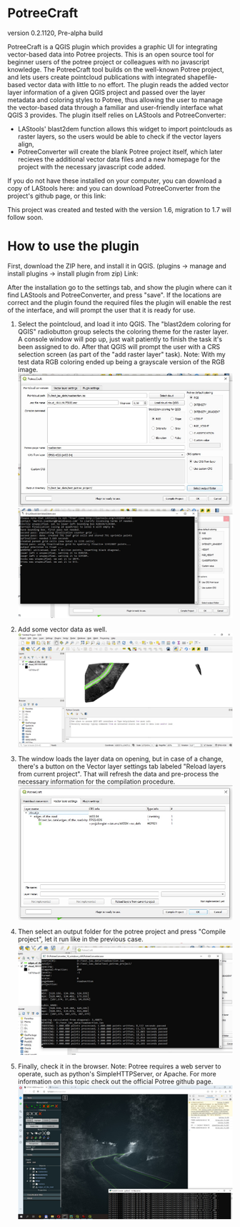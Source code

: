 # PotreeCraft
version 0.2.1120, Pre-alpha build

PotreeCraft is a QGIS plugin which provides a graphic UI for integrating vector-based data into Potree projects.
This is an open source tool for beginner users of the potree project or colleagues with no javascript knowledge. The PotreeCraft tool builds on the well-known Potree project, and lets users create pointcloud publications with integrated shapefile-based vector data with little to no effort. The plugin reads the added vector layer information of a given QGIS project and passed over the layer metadata and coloring styles to Potree, thus allowing the user to manage the vector-based data through a familiar and user-friendly interface what QGIS 3 provides.
The plugin itself relies on LAStools and PotreeConverter:
- LAStools' blast2dem function allows this widget to import pointclouds as raster layers, so the users would be able to check if the vector layers align,
- PotreeConverter will create the blank Potree project itself, which later recieves the additional vector data files and a new homepage for the project with the necessary javascript code added.

If you do not have these installed on your computer, you can download a copy of LAStools here: 
and you can download PotreeConverter from the project's github page, or this link:

This project was created and tested with the version 1.6, migration to 1.7 will follow soon.

# How to use the plugin

First, download the ZIP here, and install it in QGIS. (plugins -> manage and install plugins -> install plugin from zip)
Link:

After the installation go to the settings tab, and show the plugin where can it find LAStools and PotreeConverter, and press "save". If the locations are correct and the plugin found the required files the plugin will enable the rest of the interface, and will prompt the user that it is ready for use.

1. Select the pointcloud, and load it into QGIS. The "blast2dem coloring for QGIS" radiobutton group selects the coloring theme for the raster layer. A console window will pop up, just wait patiently to finish the task it's been assigned to do. After that QGIS will prompt the user with a CRS selection screen (as part of the "add raster layer" task).
Note: With my test data RGB coloring ended up being a grayscale version of the RGB image.
![pointcloud_window](https://raw.githubusercontent.com/ThomasFarmer/PotreeCraft/master/doc/pointcloud_window.jpg)
![blast2dem](https://raw.githubusercontent.com/ThomasFarmer/PotreeCraft/master/doc/blast2dem_running.jpg)

2. Add some vector data as well.
![qgis](https://raw.githubusercontent.com/ThomasFarmer/PotreeCraft/master/doc/qgis_project.jpg)

3. The window loads the layer data on opening, but in case of a change, there's a button on the Vector layer settings tab labeled "Reload layers from current project". That will refresh the data and pre-process the necessary information for the compilation procedure.
![vector_window](https://raw.githubusercontent.com/ThomasFarmer/PotreeCraft/master/doc/vector_window.jpg)

4. Then select an output folder for the potree project and press "Compile project", let it run like in the previous case.
![potreeconverter](https://raw.githubusercontent.com/ThomasFarmer/PotreeCraft/master/doc/potreeconverter_running.jpg)
5. Finally, check it in the browser.
Note: Potree requires a web server to operate, such as python's SimpleHTTPServer, or Apache. For more information on this topic check out the official Potree github page.
![potree_running](https://raw.githubusercontent.com/ThomasFarmer/PotreeCraft/master/doc/potree_running_1119.jpg)

